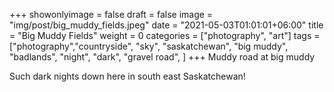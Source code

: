 +++
showonlyimage = false
draft = false
image = "img/post/big_muddy_fields.jpeg"
date = "2021-05-03T01:01:01+06:00"
title = "Big Muddy Fields"
weight = 0
categories = ["photography", "art"]
tags = ["photography","countryside", "sky", "saskatchewan", "big muddy", "badlands", "night", "dark", "gravel road", ]
+++
Muddy road at big muddy
<!--more-->
Such dark nights down here in south east Saskatchewan!
